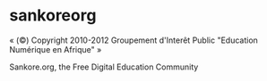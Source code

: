 sankoreorg
==========

« (©) Copyright 2010-2012 Groupement d'Interêt Public "Education Numérique en Afrique" »

Sankore.org, the Free Digital Education Community
